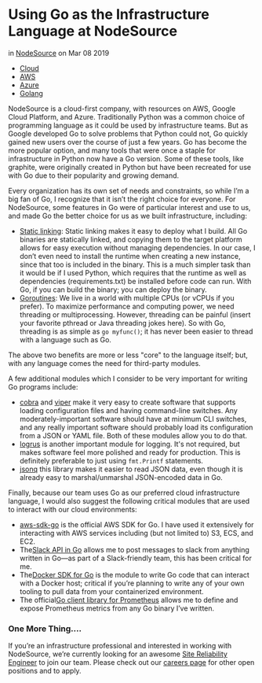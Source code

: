 # Using Go as the Infrastructure Language at NodeSource

in [NodeSource](http://nodesource.com/blog/category/nodesource)
on Mar 08 2019

- [Cloud](http://nodesource.com/blog/tag/cloud "Cloud")
- [AWS](http://nodesource.com/blog/tag/aws "AWS")
- [Azure](http://nodesource.com/blog/tag/azure "Azure")
- [Golang](http://nodesource.com/blog/tag/golang "Golang")

NodeSource is a cloud-first company, with resources on AWS, Google Cloud Platform, and Azure. Traditionally Python was a common choice of programming language as it could be used by infrastructure teams. But as Google developed Go to solve problems that Python could not, Go quickly gained new users over the course of just a few years. Go has become the more popular option, and many tools that were once a staple for infrastructure in Python now have a Go version. Some of these tools, like graphite, were originally created in Python but have been recreated for use with Go due to their popularity and growing demand.

Every organization has its own set of needs and constraints, so while I’m a big fan of Go, I recognize that it isn’t the right choice for everyone. For NodeSource, some features in Go were of particular interest and use to us, and made Go the better choice for us as we built infrastructure, including:

- [Static linking](https://en.wikipedia.org/wiki/Static_library): Static linking makes it easy to deploy what I build. All Go binaries are statically linked, and copying them to the target platform allows for easy execution without managing dependencies. In our case, I don’t even need to install the runtime when creating a new instance, since that too is included in the binary. This is a much simpler task than it would be if I used Python, which requires that the runtime as well as dependencies (requirements.txt) be installed before code can run. With Go, if you can build the binary; you can deploy the binary.
- [Goroutines](https://tour.golang.org/concurrency/1): We live in a world with multiple CPUs (or vCPUs if you prefer). To maximize performance and computing power, we need threading or multiprocessing. However, threading can be painful (insert your favorite pthread or Java threading jokes here). So with Go, threading is as simple as `go myfunc()`; it has never been easier to thread with a language such as Go.

The above two benefits are more or less "core" to the language itself; but, with any language comes the need for third-party modules.

A few additional modules which I consider to be very important for writing Go programs include:

- [cobra](https://github.com/spf13/cobra) and [viper](https://github.com/spf13/viper) make it very easy to create software that supports loading configuration files and having command-line switches. Any moderately-important software should have at minimum CLI switches, and any really important software should probably load its configuration from a JSON or YAML file. Both of these modules allow you to do that.
- [logrus](https://github.com/Sirupsen/logrus) is another important module for logging. It's not required, but makes software feel more polished and ready for production. This is definitely preferable to just using `fmt.Printf` statements.
- [jsonq](https://github.com/jmoiron/jsonq) this library makes it easier to read JSON data, even though it is already easy to marshal/unmarshal JSON-encoded data in Go.

Finally, because our team uses Go as our preferred cloud infrastructure language, I would also suggest the following critical modules that are used to interact with our cloud environments:

- [aws-sdk-go](https://github.com/aws/aws-sdk-go) is the official AWS SDK for Go. I have used it extensively for interacting with AWS services including (but not limited to) S3, ECS, and EC2.
- The[Slack API in Go](https://github.com/nlopes/slack) allows me to post messages to slack from anything written in Go—as part of a Slack-friendly team, this has been critical for me.
- The[Docker SDK for Go](https://docs.docker.com/develop/sdk/#go-sdk) is the module to write Go code that can interact with a Docker host; critical if you’re planning to write any of your own tooling to pull data from your containerized environment.
- The official[Go client library for Prometheus](https://prometheus.io/docs/guides/go-application/) allows me to define and expose Prometheus metrics from any Go binary I’ve written.

### One More Thing....

If you’re an infrastructure professional and interested in working with NodeSource, we’re currently looking for an awesome [Site Reliability Engineer](https://nodesource.bamboohr.com/jobs/view.php?id=31) to join our team. Please check out our [careers page](https://nodesource.com/careers) for other open positions and to apply.
